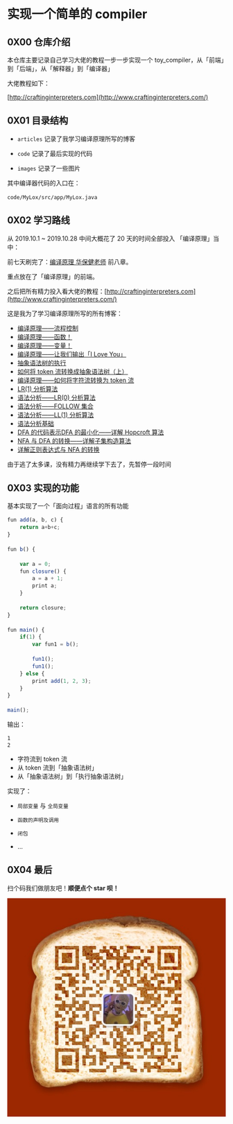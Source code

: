 # 实现一个简单的 compiler







## 0X00 仓库介绍



本仓库主要记录自己学习大佬的教程一步一步实现一个 toy_compiler，从「前端」到「后端」，从「解释器」到「编译器」



大佬教程如下：



[http://craftinginterpreters.com](http://www.craftinginterpreters.com/)  





## 0X01 目录结构



+ `articles` 记录了我学习编译原理所写的博客



+ `code` 记录了最后实现的代码



+ `images` 记录了一些图片



其中编译器代码的入口在：



`code/MyLox/src/app/MyLox.java`



## 0X02 学习路线



从 2019.10.1 ~ 2019.10.28 中间大概花了 20 天的时间全部投入 「编译原理」当中：  



前七天刷完了：[编译原理 华保健老师](https://mooc.study.163.com/course/1000002001?tid=1000003000) 前八章。  



重点放在了「编译原理」的前端。  



之后把所有精力投入看大佬的教程：[http://craftinginterpreters.com](http://www.craftinginterpreters.com/)  



这是我为了学习编译原理所写的所有博客：



+ [编译原理——流程控制](https://www.jianshu.com/p/885e89319ce6)
+ [编译原理——函数！](https://www.jianshu.com/p/752781690393)
+ [编译原理——变量！](https://www.jianshu.com/p/ad806361cf0e)
+ [编译原理——让我们输出「I Love You」](https://www.jianshu.com/p/9e4cff9f4594)
+ [抽象语法树的执行](https://www.jianshu.com/p/e6e9f9d9c30e)
+ [如何将 token 流转换成抽象语法树（上）](https://www.jianshu.com/p/e420992c6078)
+ [编译原理——如何将字符流转换为 token 流](https://www.jianshu.com/p/047a0d4a9ad5)
+ [LR(1) 分析算法](https://www.jianshu.com/p/3cfb02203586)
+ [语法分析——LR(0) 分析算法](https://www.jianshu.com/p/d56a08249b24)
+ [语法分析——FOLLOW 集合](https://www.jianshu.com/p/9e0324383100)
+ [语法分析——LL(1) 分析算法](https://www.jianshu.com/p/b6240f6b347f)
+ [语法分析基础](https://www.jianshu.com/p/5f2c0c10a2df)
+ [DFA 的代码表示](https://www.jianshu.com/p/593be71e85db)[DFA 的最小化——详解 Hopcroft 算法](https://www.jianshu.com/p/4900b44ada62)
+ [NFA 与 DFA 的转换——详解子集构造算法](https://www.jianshu.com/p/6bfc32fb520a)
+ [详解正则表达式与 NFA 的转换](https://www.jianshu.com/p/190ce24c420f)



由于逃了太多课，没有精力再继续学下去了，先暂停一段时间



## 0X03 实现的功能



基本实现了一个「面向过程」语言的所有功能



```javascript
fun add(a, b, c) {
    return a+b+c;
}

fun b() {

    var a = 0;
    fun closure() {
        a = a + 1;
        print a;
    }

    return closure;
}

fun main() {
    if(1) {
        var fun1 = b();

        fun1();
        fun1();
    } else {
        print add(1, 2, 3);
    }
}

main();
```



输出：

```
1
2
```





+ 字符流到 token 流
+ 从 token 流到「抽象语法树」
+ 从「抽象语法树」到「执行抽象语法树」



实现了：



+ `局部变量` 与 `全局变量`
+ `函数的声明及调用`

+ `闭包`
+ ...



## 0X04 最后



扫个码我们做朋友吧！**顺便点个 star 呗！**



![](./images/wx.jpg)



